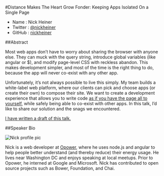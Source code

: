 #Distance Makes The Heart Grow Fonder: Keeping Apps Isolated On a Single Page

* Name      : Nick Heiner
* Twitter   : [@nickheiner](https://twitter.com/nickheiner)
* GitHub    : [nickheiner](https://github.com/nickheiner)

##Abstract

Most web apps don’t have to worry about sharing the browser with anyone else. They can muck with the query string, introduce global variables (like angular or $), and modify page-level CSS with reckless abandon. This makes development simpler, and most of the time is the right thing to do, because the app will never co-exist with any other app.

Unfortunately, it’s not always possible to live this simply. My team builds a white-label web platform, where our clients can pick and choose apps (or create their own) to compose their site. We want to create a development experience that allows you to write code [as if you have the page all to yourself](http://i.imgur.com/4qri6Qm.png), while safely being able to co-exist with other apps. In this talk, I’d like to share our solution and the snags we encountered.

[I have written a draft of this talk.](https://docs.google.com/document/d/1hxAKiz-iZKB7-pVdmph1nxTF2imKWtG-by8b3KQn1G0/edit)

##Speaker Bio

![Nick profile pic](https://avatars1.githubusercontent.com/u/829827?s=250)

Nick is a web developer at [Opower](http://www.opower.com), where he uses node.js and angular to help people better understand
(and thereby reduce) their energy usage. He lives near Washington DC and enjoys speaking at local meetups.
Prior to Opower, he interned at Google and Microsoft. Nick has contributed to open source projects such as
Bower, Foundation, and Chai.

